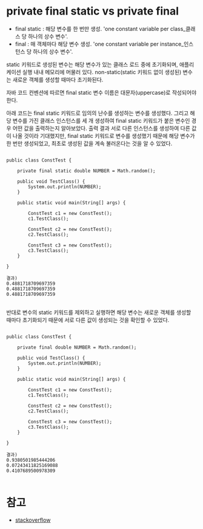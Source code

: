 # private final static vs private final

- final static : 해당 변수를 한 번만 생성. 'one constant variable per class_클래스 당 하나의 상수 변수'. 
- final : 매 객체마다 해당 변수 생성. 'one constant variable per instance_인스턴스 당 하나의 상수 변수'.

static 키워드로 생성된 변수는 해당 변수가 있는 클래스 로드 중에 초기화되며, 애플리케이션 실행 내내 메모리에 머물러 있다. 
non-static(static 키워드 없이 생성된) 변수는 새로운 객체를 생성할 때마다 초기화된다.

자바 코드 컨벤션에 따르면 final static 변수 이름은 대문자(uppercase)로 작성되어야 한다.

아래 코드는 final static 키워드로 임의의 난수를 생성하는 변수를 생성했다. 그리고 해당 변수를 가진 클래스 인스턴스를 세 개 생성하여 final static 키워드가 붙은 변수인 경우 어떤 값을 출력하는지 알아보았다.
출력 결과 서로 다른 인스턴스를 생성하여 다른 값이 나올 것이라 기대했지만, final static 키워드로 변수를 생성했기 때문에 해당 변수가 한 번만 생성되었고, 최초로 생성된 값을 계속 불러온다는 것을 알 수 있었다.

<pre>
<code>
public class ConstTest {

    private final static double NUMBER = Math.random();

    public void TestClass() {
        System.out.println(NUMBER);
    }

    public static void main(String[] args) {

        ConstTest c1 = new ConstTest();
        c1.TestClass();

        ConstTest c2 = new ConstTest();
        c2.TestClass();

        ConstTest c3 = new ConstTest();
        c3.TestClass();
    }
 
}

결과)
0.4881718709697359
0.4881718709697359
0.4881718709697359
</code>
</pre>

반대로 변수의 static 키워드를 제외하고 실행하면 해당 변수는 새로운 객체를 생성할 때마다 초기화되기 때문에 
서로 다른 값이 생성되는 것을 확인할 수 있었다.

<pre>
<code>
public class ConstTest {

    private final double NUMBER = Math.random();

    public void TestClass() {
        System.out.println(NUMBER);
    }

    public static void main(String[] args) {

        ConstTest c1 = new ConstTest();
        c1.TestClass();

        ConstTest c2 = new ConstTest();
        c2.TestClass();

        ConstTest c3 = new ConstTest();
        c3.TestClass();
    }
 
}

결과)
0.9380501985444206
0.07243411825169088
0.4107689500978309
</code>
</pre>

# 참고
* [stackoverflow](https://stackoverflow.com/questions/1415955/private-final-static-attribute-vs-private-final-attribute)




